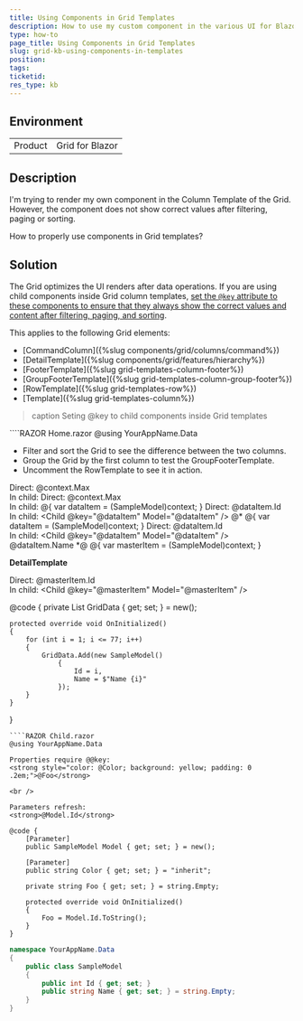 ```yaml
---
title: Using Components in Grid Templates
description: How to use my custom component in the various UI for Blazor Grid templates
type: how-to
page_title: Using Components in Grid Templates
slug: grid-kb-using-components-in-templates
position: 
tags: 
ticketid:
res_type: kb
---
```


## Environment

<table>
    <tbody>
        <tr>
            <td>Product</td>
            <td>Grid for Blazor</td>
        </tr>
    </tbody>
</table>

## Description

I'm trying to render my own component in the Column Template of the Grid. However, the component does not show correct values after filtering, paging or sorting.

How to properly use components in Grid templates?

## Solution

The Grid optimizes the UI renders after data operations. If you are using child components inside Grid column templates, [set the `@key` attribute to these components to ensure that they always show the correct values and content after filtering, paging, and sorting](https://learn.microsoft.com/en-us/aspnet/core/blazor/components/element-component-model-relationships?view=aspnetcore-9.0).

This applies to the following Grid elements:

* [CommandColumn]({%slug components/grid/columns/command%})
* [DetailTemplate]({%slug components/grid/features/hierarchy%})
* [FooterTemplate]({%slug grid-templates-column-footer%})
* [GroupFooterTemplate]({%slug grid-templates-column-group-footer%})
* [RowTemplate]({%slug grid-templates-row%})
* [Template]({%slug grid-templates-column%})

> caption Seting @key to child components inside Grid templates

<div class="skip-repl"></div>
````RAZOR Home.razor
@using YourAppName.Data
<ul>
    <li>Filter and sort the Grid to see the difference between the two columns.</li>
    <li>Group the Grid by the first column to test the GroupFooterTemplate.</li>
    <li>Uncomment the RowTemplate to see it in action. </li>
</ul>

<TelerikGrid Data="@GridData"
             EditMode="@GridEditMode.Inline"
             FilterMode="GridFilterMode.FilterRow"
             Groupable="true"
             Pageable="true"
             PageSize="5"
             Sortable="true">
    <GridAggregates>
        <GridAggregate Field="@nameof(SampleModel.Id)" FieldType="@typeof(int)" Aggregate="@GridAggregateType.Max" />
    </GridAggregates>
    <GridColumns>
        <GridColumn Field="@nameof(SampleModel.Id)" Title="Template with Key">
            <Template>
                @{
                    var dataItem = (SampleModel)context;
                }
                Direct: @dataItem.Id
                <br />
                In child:
                <Child @key="@dataItem" Model="@dataItem" Color="green" />
            </Template>
            <FooterTemplate>
                Direct: @context.Max
                <br />
                In child:
                <Child Model="@( new SampleModel() { Id = Convert.ToInt32(context.Max) })" Color="green" />
            </FooterTemplate>
            <GroupFooterTemplate>
                Direct: @context.Max
                <br />
                In child:
                <Child Model="@( new SampleModel() { Id = Convert.ToInt32(context.Max) })" Color="green" />
            </GroupFooterTemplate>
        </GridColumn>
        <GridColumn Field="@nameof(SampleModel.Name)" Title="Template without Key">
            <Template>
                @{
                    var dataItem = (SampleModel)context;
                }
                Direct: @dataItem.Id
                <br />
                In child:
                <Child Model="@dataItem" Color="red" />
            </Template>
        </GridColumn>
        <GridCommandColumn>
            <GridCommandButton Command="Edit" Icon="@SvgIcon.Pencil" />
            <GridCommandButton Command="Cancel" Icon="@SvgIcon.Cancel" ShowInEdit="true" />
            @{
                var dataItem = (SampleModel)context;
            }
            Direct: @dataItem.Id
            <br />
            In child:
            <Child @key="@dataItem" Model="@dataItem" />
        </GridCommandColumn>
    </GridColumns>
   @*  <RowTemplate>
        @{
            var dataItem = (SampleModel)context;
        }
        <td>
            Direct: @dataItem.Id
            <br />
            In child:
            <Child @key="@dataItem" Model="@dataItem" />
        </td>
        <td>@dataItem.Name</td>
    </RowTemplate> *@
    <DetailTemplate>
        @{
            var masterItem = (SampleModel)context;
        }
        <p><strong>DetailTemplate</strong></p>
        Direct: @masterItem.Id
        <br />
        In child: <Child @key="@masterItem" Model="@masterItem" />
    </DetailTemplate>
</TelerikGrid>

@code {
    private List<SampleModel> GridData { get; set; } = new();

    protected override void OnInitialized()
    {
        for (int i = 1; i <= 77; i++)
        {
            GridData.Add(new SampleModel()
                {
                    Id = i,
                    Name = $"Name {i}"
                });
        }
    }
}
````
````RAZOR Child.razor
@using YourAppName.Data

Properties require @@key:
<strong style="color: @Color; background: yellow; padding: 0 .2em;">@Foo</strong>

<br />

Parameters refresh:
<strong>@Model.Id</strong>

@code {
    [Parameter]
    public SampleModel Model { get; set; } = new();

    [Parameter]
    public string Color { get; set; } = "inherit";

    private string Foo { get; set; } = string.Empty;

    protected override void OnInitialized()
    {
        Foo = Model.Id.ToString();
    }
}
````
````C# SampleModel.cs
namespace YourAppName.Data
{
    public class SampleModel
    {
        public int Id { get; set; }
        public string Name { get; set; } = string.Empty;
    }
}
````